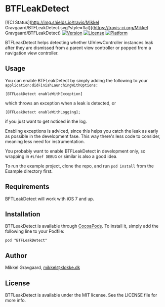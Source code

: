 # BTFLeakDetect

[![CI Status](http://img.shields.io/travis/Mikkel Gravgaard/BTFLeakDetect.svg?style=flat)](https://travis-ci.org/Mikkel Gravgaard/BTFLeakDetect)
[![Version](https://img.shields.io/cocoapods/v/BTFLeakDetect.svg?style=flat)](http://cocoadocs.org/docsets/BTFLeakDetect)
[![License](https://img.shields.io/cocoapods/l/BTFLeakDetect.svg?style=flat)](http://cocoadocs.org/docsets/BTFLeakDetect)
[![Platform](https://img.shields.io/cocoapods/p/BTFLeakDetect.svg?style=flat)](http://cocoadocs.org/docsets/BTFLeakDetect)

BTFLeakDetect helps detecting whether UIViewController instances leak after they are dismissed from a parent view controller or popped from a navigation view controller.

## Usage

You can enable BTFLeakDetect by simply adding the following to your `application:didFinishLaunchingWithOptions:` 

```
[BTFLeakDetect enableWithException]
```

which throws an exception when a leak is detected, or 

```
[BTFLeakDetect enableWithLogging];
```

if you just want to get noticed in the log.

Enabling exceptions is adviced, since this helps you catch the leak as early as possible in the development fase. This way there's less code to consider, meaning less need for instrumentation.

You probably want to enable BTFLeakDetect in development only, so wrapping in `#ifdef DEBUG` or similar is also a good idea.

To run the example project, clone the repo, and run `pod install` from the Example directory first.

## Requirements

BFTLeakDetect will work with iOS 7 and up. 

## Installation

BTFLeakDetect is available through [CocoaPods](http://cocoapods.org). To install
it, simply add the following line to your Podfile:

    pod "BTFLeakDetect"

## Author

Mikkel Gravgaard, mikkel@klokke.dk

## License

BTFLeakDetect is available under the MIT license. See the LICENSE file for more info.

